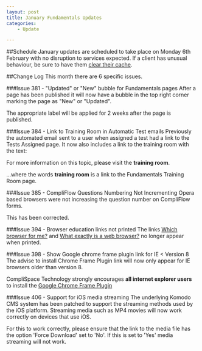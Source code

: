 ```yaml
---
layout: post
title: January Fundamentals Updates
categories:
    - Update

---
```


##Schedule
January updates are scheduled to take place on Monday 6th February with no 
disruption to services expected. If a client has unusual behaviour, be sure to 
have them [clear their cache][Clear Cache].

##Change Log
This month there are 6 specific issues.


###Issue 381 - "Updated" or "New" bubble for Fundamentals pages
After a page has been published it will now have a bubble in the top right corner
marking the page as "New" or "Updated".

The appropriate label will be applied for 2 weeks after the page is published.

###Issue 384 - Link to Training Room in Automatic Test emails
Previously the automated email sent to a user when assigned a test had a link to
the Tests Assigned page. It now also includes a link to the training room with the text:

<div class="alert alert-info">
For more information on this topic, please visit the <strong>training room</strong>.
</div>

...where the words **training room** is a link to the Fundamentals Training Room page.

###Issue 385 - CompliFlow Questions Numbering Not Incrementing
Opera based browsers were not increasing the question number on CompliFlow forms.

This has been corrected.

###Issue 394 - Browser education links not printed
The links [Which browser for me?](http://whichbrowserforme.org/) and 
[What exactly is a web browser?](http://whatbrowser.org/) no longer appear when 
printed.

###Issue 398 - Show Google chrome frame plugin link for IE < Version 8
The advise to install Chrome Frame Plugin link will now only appear for IE browsers
older than version 8. 

CompliSpace Technology strongly encourages **all internet explorer users** to install
the [Google Chrome Frame Plugin](http://code.google.com/chrome/chromeframe/)

###Issue 406 - Support for iOS media streaming
The underlying Komodo CMS system has been patched to support the streaming methods
used by the iOS platform. Streaming media such as MP4 movies will now work 
correctly on devices that use iOS.

For this to work correctly, please ensure that the link to the media file has
the option 'Force Download' set to 'No'. If this is set to 'Yes' media streaming
will not work.

[BrowserID]: http://browserid.org/about
[Mozilla]: http://identity.mozilla.com/
[Clear Cache]: http://www.wikihow.com/Clear-Your-Browser's-Cache
